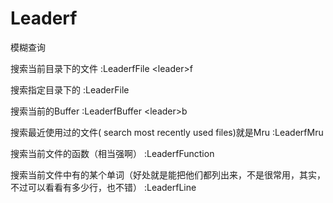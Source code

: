 # Leaderf  
模糊查询 

搜索当前目录下的文件
:LeaderfFile
\<leader>f

搜索指定目录下的 
:LeaderFile <path>


搜索当前的Buffer
:LeaderfBuffer
\<leader>b

搜索最近使用过的文件( search most recently used files)就是Mru
:LeaderfMru

搜索当前文件的函数（相当强啊）
:LeaderfFunction

搜索当前文件中有的某个单词（好处就是能把他们都列出来，不是很常用，其实，不过可以看看有多少行，也不错）
:LeaderfLine